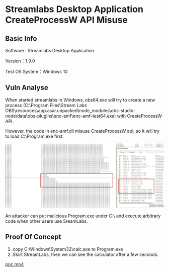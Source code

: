 # Streamlabs Desktop Application CreateProcessW API Misuse

## Basic Info

Software : Streamlabs Desktop Application 

Version：1.9.0 

Test OS System：Windows 10

## Vuln Analyse

When started streamlabs in Windows, obs64.exe will try to create a new process (C:\Program Files\Stream Labs OBS\resources\app.asar.unpacked\node_modules\obs-studio-node\data\obs-plugins\enc-amf\enc-amf-test64.exe) with CreateProcessW API.

However, the code in enc-amf.dll misuse CreateProcessW api, so it will try to load C:\Program.exe first. 

![info1](pic/info1.jpg)

An attacker can put malicious Program.exe under C:\ and execute arbitrary code when other users use SreamLabs.

## Proof Of Concept

1. copy C:\Windows\System32\calc.exe to Program.exe
2. Start StreamLabs, then we can see the calculator after a few seconds.

[poc.mp4](./poc.mp4)


